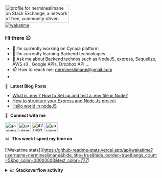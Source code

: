 
<a href="https://stackexchange.com/users/19670331"><img src="https://stackexchange.com/users/flair/19670331.png" width="208" height="58" alt="profile for nermineslimane on Stack Exchange, a network of free, community-driven Q&amp;A sites" title="profile for nermineslimane on Stack Exchange, a network of free, community-driven Q&amp;A sites"></a>
<br/>
[![wakatime](https://wakatime.com/badge/user/6d8178e5-672f-4748-822a-19d296c7c179.svg)](https://wakatime.com/@6d8178e5-672f-4748-822a-19d296c7c179)


### Hi there :wink:
- 🔭 I’m currently working on Cynoia platform
- 🌱 I’m currently learning Backend technologies
- 💬 Ask me about Backend technos such as NodeJS,  express, Sequelize, AWS s3 , Google APIs, Dropbox API ...
- 📫 How to reach me: nermineslimane@gmail.com
- 
📕 &nbsp;**Latest Blog Posts**
<!-- BLOG-POST-LIST:START -->
- [What is .env ? How to Set up and test a .env file in Node?](https://dev.to/nermineslimane/what-is-env-how-to-set-up-and-test-a-env-file-in-node-18bl)
- [How to structure your Express and Node.Js project](https://dev.to/nermineslimane/how-to-structure-your-express-and-nodejs-project-3bl)
- [Hello world in nodeJS](https://dev.to/nermineslimane/hello-world-in-nodejs-35lm)
<!-- BLOG-POST-LIST:END -->

🔗 &nbsp;**Connect with me**
<p align="left">
<a href="https://dev.to/nermineslimane" target="blank"><img align="center" src="https://cdn.jsdelivr.net/npm/simple-icons@3.0.1/icons/dev-dot-to.svg" alt="gautamkrishnar" height="30" width="40" /></a>
<a href="https://www.linkedin.com/in/nermine-slimane-810114159/r" target="blank"><img align="center" src="https://raw.githubusercontent.com/rahuldkjain/github-profile-readme-generator/master/src/images/icons/Social/linked-in-alt.svg" alt="gautamkrishnar" height="30" width="40" /></a>
<a href="https://stackoverflow.com/users/14399705/nermineslimane" target="blank"><img align="center" src="https://raw.githubusercontent.com/rahuldkjain/github-profile-readme-generator/master/src/images/icons/Social/stack-overflow.svg" alt="4214976" height="30" width="40" /></a>
<a href="https://www.instagram.com/nermine.slimane/" target="blank"><img align="center" src="https://raw.githubusercontent.com/rahuldkjain/github-profile-readme-generator/master/src/images/icons/Social/instagram.svg" alt="gautamkrishnar" height="30" width="40" /></a>

📊 &nbsp;**This week I spent my time on**

![Wakatime stats]((https://github-readme-stats.vercel.app/api/wakatime?username=nermineslimane&hide_title=true&hide_border=true&langs_count=5&bg_color=00000000&text_color=777)
<details>
  <summary><b>📈&nbsp;&nbsp;Stackoverflow&nbsp;activity</b></summary>
  <br/>
<!-- STACKOVERFLOW:START -->
- [Answer by nermineslimane for JSON file getting passed as JavaScript object in Express Node.js?](https://stackoverflow.com/questions/70693791/json-file-getting-passed-as-javascript-object-in-express-node-js/70694005#70694005)
- [Answer by nermineslimane for Nodejs - Fetch file from url and send content to client](https://stackoverflow.com/questions/70677334/nodejs-fetch-file-from-url-and-send-content-to-client/70679804#70679804)
- [Answer by nermineslimane for login authorization problem, does not pass the token](https://stackoverflow.com/questions/70669107/login-authorization-problem-does-not-pass-the-token/70669826#70669826)
- [Answer by nermineslimane for NodeJs Cannot Find Module. Path and name are correct](https://stackoverflow.com/questions/70654088/nodejs-cannot-find-module-path-and-name-are-correct/70654178#70654178)
- [Answer by nermineslimane for How can i delete a file from my nodejs server](https://stackoverflow.com/questions/70654059/how-can-i-delete-a-file-from-my-nodejs-server/70654069#70654069)
<!-- STACKOVERFLOW:END -->
  </details>
